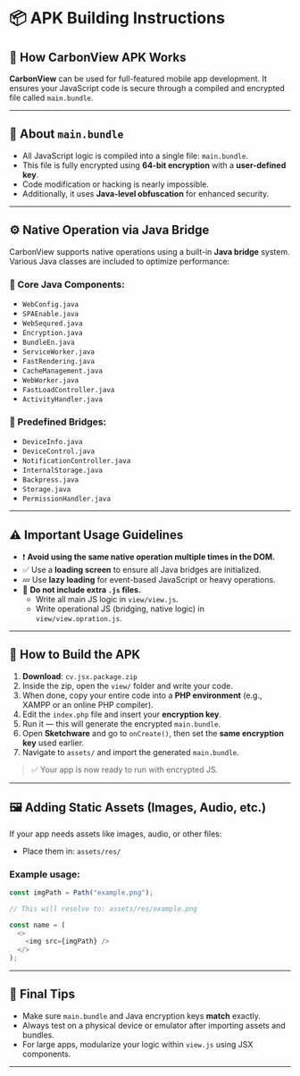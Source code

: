 # 📦 APK Building Instructions

## 🚀 How CarbonView APK Works

**CarbonView** can be used for full-featured mobile app development. It ensures your JavaScript code is secure through a compiled and encrypted file called `main.bundle`.

---

## 🔐 About `main.bundle`

- All JavaScript logic is compiled into a single file: `main.bundle`.
- This file is fully encrypted using **64-bit encryption** with a **user-defined key**.
- Code modification or hacking is nearly impossible.
- Additionally, it uses **Java-level obfuscation** for enhanced security.

---

## ⚙️ Native Operation via Java Bridge

CarbonView supports native operations using a built-in **Java bridge** system. Various Java classes are included to optimize performance:

### 📁 Core Java Components:

- `WebConfig.java`
- `SPAEnable.java`
- `WebSequred.java`
- `Encryption.java`
- `BundleEn.java`
- `ServiceWorker.java`
- `FastRendering.java`
- `CacheManagement.java`
- `WebWorker.java`
- `FastLoadController.java`
- `ActivityHandler.java`

### 🔌 Predefined Bridges:

- `DeviceInfo.java`
- `DeviceControl.java`
- `NotificationController.java`
- `InternalStorage.java`
- `Backpress.java`
- `Storage.java`
- `PermissionHandler.java`

---

## ⚠️ Important Usage Guidelines

- ❗ **Avoid using the same native operation multiple times in the DOM.**
- ✅ Use a **loading screen** to ensure all Java bridges are initialized.
- 💤 Use **lazy loading** for event-based JavaScript or heavy operations.
- 🚫 **Do not include extra `.js` files.**
    - Write all main JS logic in `view/view.js`.
    - Write operational JS (bridging, native logic) in `view/view.opration.js`.

---

## 📁 How to Build the APK

1. **Download**: `cv.jsx.package.zip`
2. Inside the zip, open the `view/` folder and write your code.
3. When done, copy your entire code into a **PHP environment** (e.g., XAMPP or an online PHP compiler).
4. Edit the `index.php` file and insert your **encryption key**.
5. Run it — this will generate the encrypted `main.bundle`.
6. Open **Sketchware** and go to `onCreate()`, then set the **same encryption key** used earlier.
7. Navigate to `assets/` and import the generated `main.bundle`.

> ✅ Your app is now ready to run with encrypted JS.

---

## 🖼️ Adding Static Assets (Images, Audio, etc.)

If your app needs assets like images, audio, or other files:

- Place them in: `assets/res/`

### Example usage:

```javascript
const imgPath = Path("example.png");

// This will resolve to: assets/res/example.png

const name = (
  <>
    <img src={imgPath} />
  </>
);
```

---

## 🧠 Final Tips

- Make sure `main.bundle` and Java encryption keys **match** exactly.
- Always test on a physical device or emulator after importing assets and bundles.
- For large apps, modularize your logic within `view.js` using JSX components.

---
